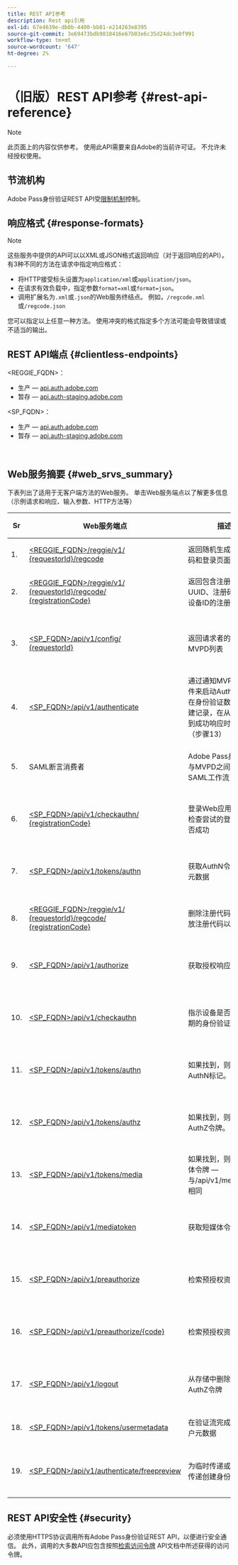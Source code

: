 ```yaml
---
title: REST API参考
description: Rest api引用
exl-id: 67e4639e-db0b-4400-bb81-e214263e8395
source-git-commit: 3e69473bdb9818416e67b03e6c35d24dc3e0f991
workflow-type: tm+mt
source-wordcount: '647'
ht-degree: 2%

---
```


# （旧版）REST API参考 {#rest-api-reference}

>[!NOTE]
>
>此页面上的内容仅供参考。 使用此API需要来自Adobe的当前许可证。 不允许未经授权使用。

## 节流机构

Adobe Pass身份验证REST API受[限制机制](/help/authentication/integration-guide-programmers/throttling-mechanism.md)控制。

## 响应格式 {#response-formats}


>[!NOTE]
>
> 这些服务中提供的API可以以XML或JSON格式返回响应（对于返回响应的API）。 有3种不同的方法在请求中指定响应格式：
>
>* 将HTTP接受标头设置为`application/xml`或`application/json`。
>* 在请求有效负载中，指定参数`format=xml`或`format=json`。
>* 调用扩展名为`.xml`或`.json`的Web服务终结点。 例如，`/regcode.xml`或`/regcode.json`
>
>您可以指定以上任意一种方法。 使用冲突的格式指定多个方法可能会导致错误或不适当的输出。

## REST API端点 {#clientless-endpoints}

&lt;REGGIE_FQDN>：

* 生产 — [api.auth.adobe.com](http://api.auth.adobe.com/)
* 暂存 — [api.auth-staging.adobe.com](http://api.auth-staging.adobe.com/)

&lt;SP_FQDN>：

* 生产 — [api.auth.adobe.com](http://api.auth.adobe.com/)
* 暂存 — [api.auth-staging.adobe.com](http://api.auth-staging.adobe.com/)

</br>


## Web服务摘要 {#web_srvs_summary}

下表列出了适用于无客户端方法的Web服务。 单击Web服务端点以了解更多信息（示例请求和响应、输入参数、HTTP方法等）


| Sr | Web服务端点 | 描述 | <!--[Diag.  </br>Ref](http://tve.helpdocsonline.com/api-reference-v2-test#illustration)-->。 | 托管位置 | 调用者 |
|-----|------------------------------------------------------------------------------------------------------------------------------------------------------------------------------------------------|--------------------------------------------------------------------------------------------------------------------------------------------------------------------------------------------|---------------------------------------------------------------------------------------------|-----------------------------------------------------------|-----------------------------|
| 1. | [&lt;REGGIE_FQDN>/reggie/v1/ </br> {requestorId}/regcode](/help/authentication/integration-guide-programmers/legacy/rest-api-v1/apis/registration-code-request.md) | 返回随机生成的注册代码和登录页面URI | 2 | Adobe</br>注册代码服务 | 智能设备 |
| 2. | [&lt;REGGIE_FQDN>/reggie/v1/ </br> {requestorId}/regcode/ </br> {registrationCode}](/help/authentication/integration-guide-programmers/legacy/rest-api-v1/apis/return-registration-record.md) | 返回包含注册码UUID、注册码和哈希设备ID的注册码记录 | 8 | Adobe</br>注册代码服务 | Adobe Pass 身份验证 |
| 3. | [&lt;SP_FQDN>/api/v1/config/ </br> {requestorId}](/help/authentication/integration-guide-programmers/legacy/rest-api-v1/apis/provide-mvpd-list.md) | 返回请求者的已配置MVPD列表 | 5 | Adobe</br>Adobe Pass </br>身份验证</br>服务 | 登录</br>Web </br>应用程序 |
| 4. | [&lt;SP_FQDN>/api/v1/authenticate](/help/authentication/integration-guide-programmers/legacy/rest-api-v1/apis/initiate-authentication.md) | 通过通知MVPD选择事件来启动AuthN流程。 在身份验证数据库上创建记录，在从MVPD收到成功响应时进行协调（步骤13） | 7 | Adobe</br>Adobe Pass </br>身份验证</br>服务 | 登录</br>Web </br>应用程序 |
| 5. | SAML断言消费者 | Adobe Pass身份验证与MVPD之间的现有SAML工作流 | 13 | Adobe Pass </br>身份验证</br>服务 | Adobe Pass 身份验证 |
| 6. | [&lt;SP_FQDN>/api/v1/checkauthn/ </br> {registrationCode}](/help/authentication/integration-guide-programmers/legacy/rest-api-v1/apis/check-authentication-flow-by-second-screen-web-app.md) | 登录Web应用程序可以检查尝试的登录流程是否成功 |                                                                                             | Adobe Pass </br>身份验证   </br>服务 | 登录   </br>Web   </br>应用 |
| 7. | [&lt;SP_FQDN>/api/v1/tokens/authn](/help/authentication/integration-guide-programmers/legacy/rest-api-v1/apis/retrieve-authentication-token.md) | 获取AuthN令牌相关的元数据 | 15 | Adobe Pass </br>身份验证</br>服务 | 智能设备 |
| 8. | [&lt;REGGIE_FQDN>/reggie/v1/ </br> {requestorId}/regcode/ </br> {registrationCode}](/help/authentication/integration-guide-programmers/legacy/rest-api-v1/apis/delete-registration-record.md) | 删除注册代码记录并释放注册代码以供重用 | 16 | Adobe</br>注册代码服务 | Adobe Pass 身份验证 |
| 9. | [&lt;SP_FQDN>/api/v1/authorize](/help/authentication/integration-guide-programmers/legacy/rest-api-v1/apis/initiate-authorization.md) | 获取授权响应。 | 17 | Adobe Pass </br>身份验证</br>服务 | 智能设备 |
| 10. | [&lt;SP_FQDN>/api/v1/checkauthn](/help/authentication/integration-guide-programmers/legacy/rest-api-v1/apis/check-authentication-token.md) | 指示设备是否具有未过期的身份验证令牌。 |                                                                                             | Adobe Pass </br>身份验证</br>服务 | 智能设备 |
| 11. | [&lt;SP_FQDN>/api/v1/tokens/authn](/help/authentication/integration-guide-programmers/legacy/rest-api-v1/apis/retrieve-authentication-token.md) | 如果找到，则返回AuthN标记。 |                                                                                             | Adobe Pass </br>身份验证</br>服务 | 智能设备 |
| 12. | [&lt;SP_FQDN>/api/v1/tokens/authz](/help/authentication/integration-guide-programmers/legacy/rest-api-v1/apis/retrieve-authorization-token.md) | 如果找到，则返回AuthZ令牌。 |                                                                                             | Adobe Pass </br>身份验证</br>服务 | 智能设备 |
| 13. | [&lt;SP_FQDN>/api/v1/tokens/media](/help/authentication/integration-guide-programmers/legacy/rest-api-v1/apis/obtain-short-media-token.md) | 如果找到，则返回短媒体令牌 — 与/api/v1/mediatoken相同 |                                                                                             | Adobe Pass </br>身份验证</br>服务 | 智能设备 |
| 14. | [&lt;SP_FQDN>/api/v1/mediatoken](/help/authentication/integration-guide-programmers/legacy/rest-api-v1/apis/obtain-short-media-token.md) | 获取短媒体令牌 |                                                                                             | Adobe Pass </br>身份验证</br>服务 | 智能设备 |
| 15. | [&lt;SP_FQDN>/api/v1/preauthorize](/help/authentication/integration-guide-programmers/legacy/rest-api-v1/apis/retrieve-list-of-preauthorized-resources.md) | 检索预授权资源的列表 |                                                                                             | Adobe Pass </br>身份验证</br>服务 | 智能设备 |
| 16. | [&lt;SP_FQDN>/api/v1/preauthorize/{code}](/help/authentication/integration-guide-programmers/legacy/rest-api-v1/apis/retrieve-list-of-preauthorized-resources-by-second-screen-web-app.md) | 检索预授权资源的列表 |                                                                                             | Adobe Pass </br>身份验证</br>服务 | 登录Web应用程序 |
| 17. | [&lt;SP_FQDN>/api/v1/logout](/help/authentication/integration-guide-programmers/legacy/rest-api-v1/apis/initiate-logout.md) | 从存储中删除AuthN和AuthZ令牌 |                                                                                             | Adobe Pass </br>身份验证   </br>服务 | 智能设备 |
| 18. | [&lt;SP_FQDN>/api/v1/tokens/usermetadata](/help/authentication/integration-guide-programmers/legacy/rest-api-v1/apis/user-metadata.md) | 在验证流完成后获取用户元数据 | 不适用 | 不适用 | 智能设备 |
| 19. | [&lt;SP_FQDN>/api/v1/authenticate/freepreview](/help/authentication/integration-guide-programmers/legacy/rest-api-v1/apis/free-preview-for-temp-pass-and-promotional-temp-pass.md) | 为临时传递或提升临时传递创建身份验证令牌 | 不适用 | Adobe Pass </br>身份验证</br>服务 | 智能设备 |


## REST API安全性 {#security}

必须使用HTTPS协议调用所有Adobe Pass身份验证REST API，以便进行安全通信。 此外，调用的大多数API应包含按照[检索访问令牌](../../rest-apis/rest-api-dcr/apis/dynamic-client-registration-apis-retrieve-access-token.md) API文档中所述获得的访问令牌。
